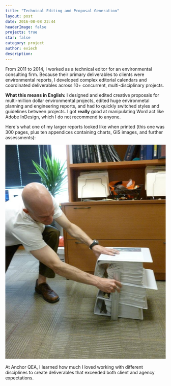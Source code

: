 ```yaml
---
title: "Technical Editing and Proposal Generation"
layout: post
date: 2016-08-08 22:44
headerImage: false
projects: true
star: false
category: project
author: eviech
description: 
---
```

From 2011 to 2014, I worked as a technical editor for an environmental consulting firm. Because their primary deliverables to clients were environmental reports, I developed complex editorial calendars and coordinated deliverables across 10+ concurrent, multi-disciplinary projects. 

**What this means in English:** I designed and edited creative proposals for multi-million dollar environmental projects, edited huge environmetal planning and engineering reports, and had to quickly switched styles and guidelines between projects. I got **really** good at manipulating Word act like Adobe InDesign, which I do not recommend to anyone.

Here's what one of my larger reports looked like when printed (this one was 300 pages, plus ten appendices containing charts, GIS images, and further assessments):

![Image of EECA with ruler](assets/images/EECA.jpg)

At Anchor QEA, I learned how much I loved working with different disciplines to create deliverables that exceeded both client and agency expectations. 




